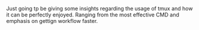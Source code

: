 

Just going tp be giving some insights regarding the usage of tmux and how it can be perfectly enjoyed.
Ranging from the most effective CMD and emphasis on gettign workflow faster.
